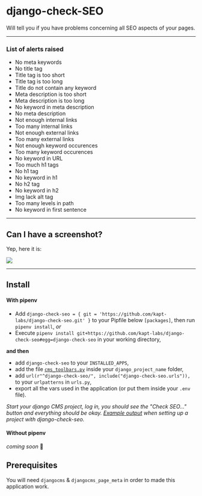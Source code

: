 # django-check-SEO

Will tell you if you have problems concerning all SEO aspects of your pages.

----

### List of alerts raised
 * No meta keywords
 * No title tag
 * Title tag is too short
 * Title tag is too long
 * Title do not contain any keyword
 * Meta description is too short
 * Meta description is too long
 * No keyword in meta description
 * No meta description
 * Not enough internal links
 * Too many internal links
 * Not enough external links
 * Too many external links
 * Not enough keyword occurences
 * Too many keyword occurences
 * No keyword in URL
 * Too much h1 tags
 * No h1 tag
 * No keyword in h1
 * No h2 tag
 * No keyword in h2
 * Img lack alt tag
 * Too many levels in path
 * No keyword in first sentence

----

## Can I have a screenshot?

Yep, here it is:


![](https://i.imgur.com/3W0CK4b.png)

----

## Install

#### With pipenv

 * Add `django-check-seo = { git = 'https://github.com/kapt-labs/django-check-seo.git' }` to your Pipfile below `[packages]`, then run `pipenv install`,
 *or*
 * Execute `pipenv install git+https://github.com/kapt-labs/django-check-seo#egg=django-check-seo` in your working directory,

**and then**

 * add `django-check-seo` to your `INSTALLED_APPS`,
 * add the file [`cms_toolbars.py`](https://github.com/kapt-labs/django-check-seo/wiki/Toolbar-shortcut#cms_toolbarspy) inside your `django_project_name` folder,
 * add `url(r"^django-check-seo/", include("django-check-seo.urls")),` to your `urlpatterns` in `urls.py`,
 * export all the vars used in the application (or put them inside your `.env` file).

*Start your django CMS project, log in, you should see the "Check SEO..." button and everything should be okay.*
*[Example output](https://gist.github.com/corentinbettiol/f1e4b6630b7ae9afe2f9023b2185f3db) when setting up a project with django-check-seo.*

#### Without pipenv

*coming soon* 📝

## Prerequisites

You will need `djangocms` & `djangocms_page_meta` in order to made this application work.
